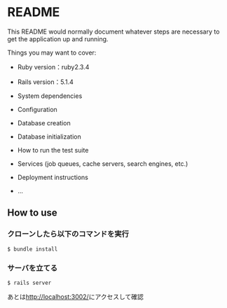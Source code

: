 # README

This README would normally document whatever steps are necessary to get the
application up and running.

Things you may want to cover:

* Ruby version：ruby2.3.4

* Rails version：5.1.4

* System dependencies

* Configuration

* Database creation

* Database initialization

* How to run the test suite

* Services (job queues, cache servers, search engines, etc.)

* Deployment instructions

* ...

## How to use

### クローンしたら以下のコマンドを実行
`$ bundle install`

### サーバを立てる
`$ rails server`

あとは<http://localhost:3002/>にアクセスして確認


